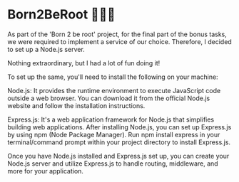 # Born2BeRoot 🧑🏽‍💻
As part of the 'Born 2 be root' project, for the final part of the bonus tasks, we were required to implement a service of our choice. Therefore, I decided to set up a Node.js server.

Nothing extraordinary, but I had a lot of fun doing it!


To set up the same, you'll need to install the following on your machine:

Node.js: It provides the runtime environment to execute JavaScript code outside a web browser. You can download it from the official Node.js website and follow the installation instructions.

Express.js: It's a web application framework for Node.js that simplifies building web applications. After installing Node.js, you can set up Express.js by using npm (Node Package Manager). Run npm install express in your terminal/command prompt within your project directory to install Express.js.

Once you have Node.js installed and Express.js set up, you can create your Node.js server and utilize Express.js to handle routing, middleware, and more for your application.

